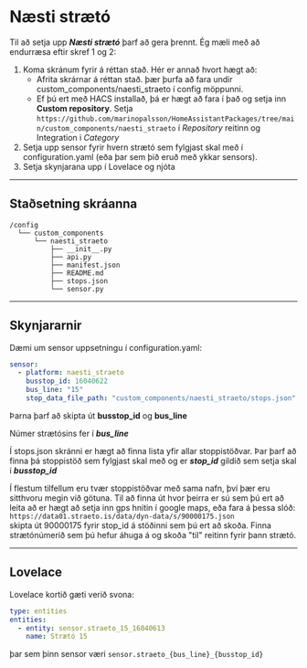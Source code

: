# Næsti strætó

Til að setja upp _**Næsti strætó**_ þarf að gera þrennt. Ég mæli með að endurræsa eftir skref 1 og 2:

1. Koma skránum fyrir á réttan stað. Hér er annað hvort hægt að: 
   * Afrita skrárnar á réttan stað. þær þurfa að fara undir custom_components/naesti_straeto í config möppunni.
   * Ef þú ert með HACS installað, þá er hægt að fara í það og setja inn **Custom repository**. Setja `https://github.com/marinopalsson/HomeAssistantPackages/tree/main/custom_components/naesti_straeto` í _Repository_ reitinn og Integration i _Category_
2. Setja upp sensor fyrir hvern strætó sem fylgjast skal með í configuration.yaml (eða þar sem þið eruð með ykkar sensors).
3. Setja skynjarana upp í Lovelace og njóta


---
## Staðsetning skráanna
```
/config
  └── custom_components
      └── naesti_straeto
          ├── __init__.py
          ├── api.py
          ├── manifest.json
          ├── README.md
          ├── stops.json
          └── sensor.py
```
---
## Skynjararnir
Dæmi um sensor uppsetningu í configuration.yaml:

```yaml
sensor:
  - platform: naesti_straeto
    busstop_id: 16040622
    bus_line: "15"
    stop_data_file_path: "custom_components/naesti_straeto/stops.json"
```

Þarna þarf að skipta út **busstop_id** og **bus_line**

Númer strætósins fer í _**bus_line**_

Í stops.json skránni er hægt að finna lista yfir allar stoppistöðvar. Þar þarf að finna þá stoppistöð sem fylgjast skal með og er _**stop_id**_ gildið sem setja skal í _**busstop_id**_

Í flestum tilfellum eru tvær stoppistöðvar með sama nafn, því þær eru sitthvoru megin við götuna. Til að finna út hvor þeirra er sú sem þú ert að leita að er hægt að setja inn gps hnitin í google maps, eða fara á þessa slóð:</br>
`https://data01.straeto.is/data/dyn-data/s/90000175.json`
</br>
skipta út 90000175 fyrir stop_id á stöðinni sem þú ert að skoða. Finna strætónúmerið sem þú hefur áhuga á og skoða "til" reitinn fyrir þann strætó.

---
## Lovelace
Lovelace kortið gæti verið svona:
```yaml
type: entities
entities:
  - entity: sensor.straeto_15_16040613
    name: Strætó 15
```
þar sem þinn sensor væri `sensor.straeto_{bus_line}_{busstop_id}`